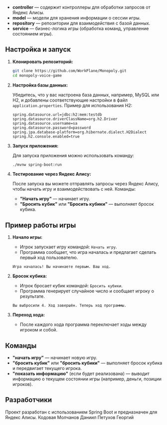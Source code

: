
- **controller** — содержит контроллеры для обработки запросов от Яндекс Алисы.
- **model** — модели для хранения информации о сессии игры.
- **repository** — репозитории для взаимодействия с базой данных.
- **service** — бизнес-логика игры (обработка команд, управление состоянием игры).

## Настройка и запуск

1. **Клонировать репозиторий:**

    ```bash
    git clone https://github.com/WorkPlane/Monopoly.git
    cd monopoly-voice-game
    ```

2. **Настройка базы данных:**

    Убедитесь, что у вас настроена база данных, например, MySQL или H2, и добавлены соответствующие настройки в файл `application.properties`. Пример для использования H2:

    ```properties
    spring.datasource.url=jdbc:h2:mem:testdb
    spring.datasource.driverClassName=org.h2.Driver
    spring.datasource.username=sa
    spring.datasource.password=password
    spring.jpa.database-platform=org.hibernate.dialect.H2Dialect
    spring.h2.console.enabled=true
    ```

3. **Запуск приложения:**

    Для запуска приложения можно использовать команду:

    ```bash
    ./mvnw spring-boot:run
    ```

4. **Тестирование через Яндекс Алису:**

    После запуска вы можете отправлять запросы через Яндекс Алису, чтобы начать игру и взаимодействовать с ней. Команды:
    - **"Начать игру"** — начинает игру.
    - **"Бросить кубик"** или **"Бросить кубики"** — выполняет бросок кубика.
    
## Пример работы игры

1. **Начало игры:**
    - Игрок запускает игру командой: `Начать игру`.
    - Программа сообщает, что игра началась и предлагает сделать первый ход пользователю.

    ```
    Игра началась! Вы начинаете первым. Ваш ход.
    ```

2. **Бросок кубика:**
    - Игрок бросает кубик командой: `Бросить кубики`.
    - Программа генерирует случайное число и сообщает игроку о результате.

    ```
    Вы выбросили 4. Ход завершён. Теперь ход программы.
    ```

3. **Переход хода:**
    - После каждого хода программа переключает ходы между игроком и собой.

## Команды

- **"начать игру"** — начинает новую игру.
- **"бросить кубик"** или **"бросить кубики"** — выполняет бросок кубика и передвигает текущего игрока.
- **"показать информацию"** (если будет реализована) — выводит информацию о текущем состоянии игры (например, деньги, позиции игроков).

## Разработчики

Проект разработан с использованием Spring Boot и предназначен для Яндекс Алисы.
Кодовая
Молчанов Даниил
Петухов Георгий



